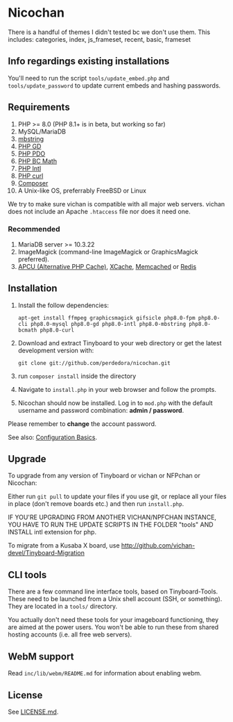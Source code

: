 Nicochan
========================================================

There is a handful of themes I didn't tested bc we don't use them.
This includes: categories, index, js_frameset, recent, basic, frameset

## Info regardings existing installations
You'll need to run the script `tools/update_embed.php` and `tools/update_password` to update current embeds and hashing passwords.

Requirements
------------
1.	PHP >= 8.0 (PHP 8.1+ is in beta, but working so far)
2.	MySQL/MariaDB
3.	[mbstring](https://www.php.net/manual/en/mbstring.installation.php)
4.	[PHP GD](https://www.php.net/manual/en/intro.image.php)
5.	[PHP PDO](https://www.php.net/manual/en/intro.pdo.php)
6.	[PHP BC Math](https://www.php.net/manual/en/book.bc.php)
7.	[PHP Intl](https://www.php.net/manual/en/book.intl.php)
8. 	[PHP curl](https://www.php.net/manual/en/book.curl.php)
9. 	[Composer](https://getcomposer.org/download/)
10.	A Unix-like OS, preferrably FreeBSD or Linux

We try to make sure vichan is compatible with all major web servers. vichan does not include an Apache ```.htaccess``` file nor does it need one.

### Recommended
1.	MariaDB server >= 10.3.22
2.	ImageMagick (command-line ImageMagick or GraphicsMagick preferred).
3.	[APCU (Alternative PHP Cache)](https://php.net/manual/en/book.apcu.php),
	[XCache](https://xcache.lighttpd.net/),
	[Memcached](https://www.php.net/manual/en/intro.memcached.php) or
	[Redis](https://redis.io/)

Installation
-------------
1.	Install the follow dependencies:
	```
	apt-get install ffmpeg graphicsmagick gifsicle php8.0-fpm php8.0-cli php8.0-mysql php8.0-gd php8.0-intl php8.0-mbstring php8.0-bcmath php8.0-curl
	```
2.	Download and extract Tinyboard to your web directory or get the latest
	development version with:

        git clone git://github.com/perdedora/nicochan.git

3.	run ```composer install``` inside the directory
4.	Navigate to ```install.php``` in your web browser and follow the
	prompts.
5.	Nicochan should now be installed. Log in to ```mod.php``` with the
	default username and password combination: **admin / password**.

Please remember to **change** the account password.

See also: [Configuration Basics](https://github.com/fallenPineapple/NPFchan/wiki/config).

Upgrade
-------
To upgrade from any version of Tinyboard or vichan or NFPchan or Nicochan:

Either run ```git pull``` to update your files if you use git, or replace all
your files in place (don't remove boards etc.) and then run ```install.php```.

IF YOU'RE UPGRADING FROM ANOTHER VICHAN/NPFCHAN INSTANCE, YOU HAVE TO RUN THE UPDATE SCRIPTS IN THE FOLDER "tools" AND INSTALL intl extension for php.

To migrate from a Kusaba X board, use http://github.com/vichan-devel/Tinyboard-Migration

CLI tools
-----------------
There are a few command line interface tools, based on Tinyboard-Tools. These need
to be launched from a Unix shell account (SSH, or something). They are located in a ```tools/```
directory.

You actually don't need these tools for your imageboard functioning, they are aimed
at the power users. You won't be able to run these from shared hosting accounts
(i.e. all free web servers).

WebM support
------------
Read `inc/lib/webm/README.md` for information about enabling webm.

License
--------
See [LICENSE.md](http://github.com/perdedora/nicochan/blob/master/LICENSE.md).
